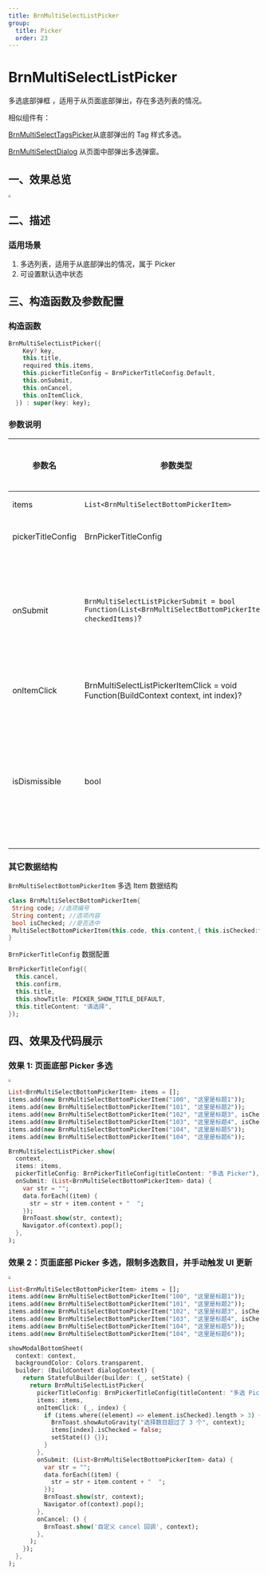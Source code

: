 ```yaml
---
title: BrnMultiSelectListPicker
group:
  title: Picker
  order: 23
---
```


# BrnMultiSelectListPicker

多选底部弹框 ，适用于从页面底部弹出，存在多选列表的情况。

相似组件有：

[BrnMultiSelectTagsPicker](../brn-multi-select-tags-picker/brn-multi-select-tags-picker)从底部弹出的 Tag 样式多选。

[BrnMultiSelectDialog](../../dialog/brn-multi-select-dialog/brn-multi-select-dialog) 从页面中部弹出多选弹窗。

## 一、效果总览

<img src="./img/BrnMultiSelectListPicker.png" style="zoom: 33%;" />

## 二、描述

### 适用场景

1. 多选列表，适用于从底部弹出的情况，属于 Picker
2. 可设置默认选中状态

## 三、构造函数及参数配置

### 构造函数

```dart
BrnMultiSelectListPicker({
    Key? key,
    this.title,
    required this.items,
    this.pickerTitleConfig = BrnPickerTitleConfig.Default,
    this.onSubmit,
    this.onCancel,
    this.onItemClick,
  }) : super(key: key);
```

### 参数说明

| 参数名            | 参数类型                                                     | 作用                                          | 是否必填 | 默认值                       |
| ----------------- | ------------------------------------------------------------ | --------------------------------------------- | -------- | ---------------------------- |
| items             | `List<BrnMultiSelectBottomPickerItem>`                       | 数据源                                        | 是       |                              |
| pickerTitleConfig | BrnPickerTitleConfig                                         | 设置 Picker 主题                              | 否       | BrnPickerTitleConfig.Default |
| onSubmit          | `BrnMultiSelectListPickerSubmit = bool Function(List<BrnMultiSelectBottomPickerItem> checkedItems)`? | 点击【完成】时回调给外部选中的数据            | 否       |                              |
| onItemClick       | BrnMultiSelectListPickerItemClick = void Function(BuildContext context, int index)? | Item 被点击的回调                             | 否       |                              |
| isDismissible     | bool                                                         | 是否可电机外部关闭弹窗，true 点击外部关闭弹窗 | 否       | true                         |

### 其它数据结构

`BrnMultiSelectBottomPickerItem` 多选 Item 数据结构

```dart
class BrnMultiSelectBottomPickerItem{
 String code; //选项编号
 String content; //选项内容
 bool isChecked; //是否选中
 MultiSelectBottomPickerItem(this.code, this.content,{ this.isChecked:false});
}
```

`BrnPickerTitleConfig` 数据配置

```dart
BrnPickerTitleConfig({
  this.cancel,
  this.confirm,
  this.title,
  this.showTitle: PICKER_SHOW_TITLE_DEFAULT,
  this.titleContent: "请选择",
});
```

## 四、效果及代码展示

### 效果 1: 页面底部 Picker 多选

<img src="./img/BrnMultiSelectListPicker.png" style="zoom: 33%;" />

```dart
List<BrnMultiSelectBottomPickerItem> items = [];
items.add(new BrnMultiSelectBottomPickerItem("100", "这里是标题1"));
items.add(new BrnMultiSelectBottomPickerItem("101", "这里是标题2"));
items.add(new BrnMultiSelectBottomPickerItem("102", "这里是标题3", isChecked: true));
items.add(new BrnMultiSelectBottomPickerItem("103", "这里是标题4", isChecked: true));
items.add(new BrnMultiSelectBottomPickerItem("104", "这里是标题5"));
items.add(new BrnMultiSelectBottomPickerItem("104", "这里是标题6"));

BrnMultiSelectListPicker.show(
  context,
  items: items,
  pickerTitleConfig: BrnPickerTitleConfig(titleContent: "多选 Picker"),
  onSubmit: (List<BrnMultiSelectBottomPickerItem> data) {
    var str = "";
    data.forEach((item) {
      str = str + item.content + "  ";
    });
    BrnToast.show(str, context);
    Navigator.of(context).pop();
  },
);
```

### 效果 2：页面底部 Picker 多选，限制多选数目，并手动触发 UI 更新

<img src="./img/BrnMultiSelectListPicker.png" style="zoom: 33%;" />

```dart
List<BrnMultiSelectBottomPickerItem> items = [];
items.add(new BrnMultiSelectBottomPickerItem("100", "这里是标题1"));
items.add(new BrnMultiSelectBottomPickerItem("101", "这里是标题2"));
items.add(new BrnMultiSelectBottomPickerItem("102", "这里是标题3", isChecked: true));
items.add(new BrnMultiSelectBottomPickerItem("103", "这里是标题4", isChecked: true));
items.add(new BrnMultiSelectBottomPickerItem("104", "这里是标题5"));
items.add(new BrnMultiSelectBottomPickerItem("104", "这里是标题6"));

showModalBottomSheet(
  context: context,
  backgroundColor: Colors.transparent,
  builder: (BuildContext dialogContext) {
    return StatefulBuilder(builder: (_, setState) {
      return BrnMultiSelectListPicker(
        pickerTitleConfig: BrnPickerTitleConfig(titleContent: "多选 Picker"),
        items: items,
        onItemClick: (_, index) {
          if (items.where((element) => element.isChecked).length > 3) {
            BrnToast.showAutoGravity("选择数目超过了 3 个", context);
            items[index].isChecked = false;
            setState(() {});
          }
        },
        onSubmit: (List<BrnMultiSelectBottomPickerItem> data) {
          var str = "";
          data.forEach((item) {
            str = str + item.content + "  ";
          });
          BrnToast.show(str, context);
          Navigator.of(context).pop();
        },
        onCancel: () {
          BrnToast.show('自定义 cancel 回调', context);
        },
      );
    });
  },
);
```
